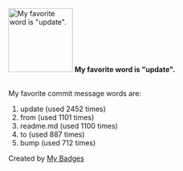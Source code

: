 <img src="https://github.com/my-badges/my-badges/blob/master/src/all-badges/favorite-word/favorite-word.png?raw=true" alt="My favorite word is &quot;update&quot;." title="My favorite word is &quot;update&quot;." width="128">
<strong>My favorite word is &quot;update&quot;.</strong>
<br><br>

My favorite commit message words are:

1. update (used 2452 times)
2. from (used 1101 times)
3. readme.md (used 1100 times)
4. to (used 887 times)
5. bump (used 712 times)


Created by <a href="https://github.com/my-badges/my-badges">My Badges</a>